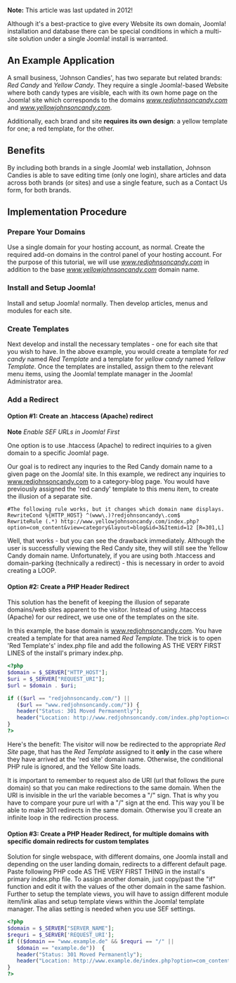 <!-- Filename: Multiple_Domains_and_Web_Sites_in_a_single_Joomla!_installation / Display title: Multiple Domains and Web Sites in a single Joomla! installation -->

**Note:** This article was last updated in 2012!

Although it's a best-practice to give every Website its own domain,
Joomla! installation and database there can be special conditions in
which a multi-site solution under a single Joomla! install is warranted.

## An Example Application

A small business, 'Johnson Candies', has two separate but related
brands: *Red Candy* and *Yellow Candy*. They require a single
Joomla!-based Website where both candy types are visible, each with its
own home page on the Joomla! site which corresponds to the domains
*www.redjohnsoncandy.com* and *www.yellowjohnsoncandy.com*.

Additionally, each brand and site **requires its own design**: a yellow
template for one; a red template, for the other.

## Benefits

By including both brands in a single Joomla! web installation, Johnson
Candies is able to save editing time (only one login), share articles
and data across both brands (or sites) and use a single feature, such as
a Contact Us form, for both brands.

## Implementation Procedure

### Prepare Your Domains

Use a single domain for your hosting account, as normal. Create the
required add-on domains in the control panel of your hosting account.
For the purpose of this tutorial, we will use *www.redjohnsoncandy.com*
in addition to the base *www.yellowjohnsoncandy.com* domain name.

### Install and Setup Joomla!

Install and setup Joomla! normally. Then develop articles, menus and
modules for each site.

### Create Templates

Next develop and install the necessary templates - one for each site
that you wish to have. In the above example, you would create a template
for *red candy* named *Red Template* and a template for *yellow candy*
named *Yellow Template*. Once the templates are installed, assign them
to the relevant menu items, using the Joomla! template manager in the
Joomla! Administrator area.

### Add a Redirect

#### Option #1: Create an .htaccess (Apache) redirect

**Note** *Enable SEF URLs in Joomla! First*

One option is to use .htaccess (Apache) to redirect inquiries to a given
domain to a specific Joomla! page.

Our goal is to redirect any inquries to the Red Candy domain name to a
given page on the Joomla! site. In this example, we redirect any
inquiries to www.redjohnsoncandy.com to a category-blog page. You would
have previously assigned the 'red candy' template to this menu item, to
create the illusion of a separate site.
```
#The following rule works, but it changes which domain name displays.
RewriteCond %{HTTP_HOST} ^(www\.)?redjohnsoncandy\.com$
RewriteRule (.*) http://www.yellowjohnsoncandy.com/index.php?option=com_content&view=category&layout=blog&id=3&Itemid=12 [R=301,L]
```
Well, that works - but you can see the drawback immediately. Although
the user is successfully viewing the Red Candy site, they will still see
the Yellow Candy domain name. Unfortunately, if you are using both
.htaccess and domain-parking (technically a redirect) - this is
necessary in order to avoid creating a LOOP.

#### Option #2: Create a PHP Header Redirect

This solution has the benefit of keeping the illusion of separate
domains/web sites apparent to the visitor. Instead of using .htaccess
(Apache) for our redirect, we use one of the templates on the site.

In this example, the base domain is www.redjohnsoncandy.com. You have
created a template for that area named *Red Template*. The trick is to
open 'Red Template's' index.php file and add the following AS THE VERY
FIRST LINES of the install's primary index.php.

```php
<?php
$domain = $_SERVER["HTTP_HOST"];
$uri = $_SERVER["REQUEST_URI"];
$url = $domain . $uri;

if (($url == "redjohnsoncandy.com/") ||
   ($url == "www.redjohnsoncandy.com/")) {
   header("Status: 301 Moved Permanently");
   header("Location: http://www.redjohnsoncandy.com/index.php?option=com_content&view=category&layout=blog&id=3&Itemid=12");
}
?>
```

Here's the benefit: The visitor will now be redirected to the
appropriate *Red Site* page, that has the *Red Template* assigned to it
**only** in the case where they have arrived at the 'red site' domain
name. Otherwise, the conditional PHP rule is ignored, and the Yellow
Site loads.

It is important to remember to request also de URI (url that follows the
pure domain) so that you can make redirections to the same domain. When
the URI is invisible in the url the variable becomes a "/" sign. That is
why you have to compare your pure url with a "/" sign at the end. This
way you´ll be able to make 301 redirects in the same domain. Otherwise
you´ll create an infinite loop in the redirection process.

#### Option #3: Create a PHP Header Redirect, for multiple domains with specific domain redirects for custom templates

Solution for single webspace, with different domains, one Joomla install
and depending on the user landing domain, redirects to a different
default page. Paste following PHP code AS THE VERY FIRST THING in the
install's primary index.php file. To assign another domain, just
copy/past the "if" function and edit it with the values of the other
domain in the same fashion. Further to setup the template views, you
will have to assign different module item/link alias and setup template
views within the Joomla! template manager. The alias setting is needed
when you use SEF settings.
```php
<?php
$domain = $_SERVER["SERVER_NAME"];
$requri = $_SERVER['REQUEST_URI'];
if (($domain == "www.example.de" && $requri == "/" ||
   $domain == "example.de"))  {
   header("Status: 301 Moved Permanently");
   header("Location: http://www.example.de/index.php?option=com_content&view=article&id=6");
}
?>
```